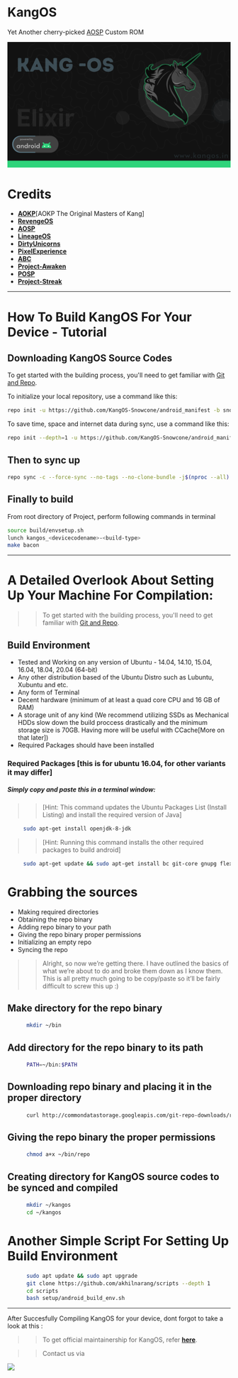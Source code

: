 # KangOS

<centre> Yet Another cherry-picked [AOSP](https://source.android.com/) Custom ROM <centre/>

![BANNER](https://github.com/KangOS-Snowcone/android_manifest/blob/snowcone/kangos.png)

Credits
=======

 * [**AOKP**](https://github.com/AOKP)[AOKP The Original Masters of Kang]
 * [**RevengeOS**](https://github.com/RevengeOS)
 * [**AOSP**](https://android.googlesource.com)
 * [**LineageOS**](https://github.com/LineageOS)
 * [**DirtyUnicorns**](https://github.com/dirtyunicorns)
 * [**PixelExperience**](https://github.com/PixelExperience)
 * [**ABC**](https://github.com/ezio84?tab=repositories)
 * [**Project-Awaken**](https://github.com/Project-Awaken)
 * [**POSP**](https://github.com/PotatoProject)
 * [**Project-Streak**](https://github.com/ProjectStreak)

-----------------------------------------------------------------------------

How To Build KangOS For Your Device - Tutorial
==============================================

Downloading KangOS Source Codes
-------------------------------

To get started with the building process, you'll need to get familiar with [Git and Repo](http://source.android.com/source/using-repo.html).

To initialize your local repository, use a command like this:

```bash
repo init -u https://github.com/KangOS-Snowcone/android_manifest -b snowcone
```
To save time, space and internet data during sync, use a command like this:

```bash
repo init --depth=1 -u https://github.com/KangOS-Snowcone/android_manifest -b snowcone
```

Then to sync up
---------------

```bash
repo sync -c --force-sync --no-tags --no-clone-bundle -j$(nproc --all) --optimized-fetch --prune
```

Finally to build
----------------

From root directory of Project, perform following commands in terminal


```bash
source build/envsetup.sh
lunch kangos_<devicecodename>-<build-type>
make bacon
```
-----------------------------------------------------------------------------

A Detailed Overlook About Setting Up Your Machine For Compilation:
==================================================================

>> To get started with the building process, you'll need to get familiar with [Git and Repo](http://source.android.com/source/using-repo.html).

Build Environment
-----------------

- Tested and Working on any version of Ubuntu - 14.04, 14.10, 15.04, 16.04, 18.04, 20.04 (64-bit)
- Any other distribution based of the Ubuntu Distro such as Lubuntu, Xubuntu and etc.
- Any form of Terminal
- Decent hardware (minimum of at least a quad core CPU and 16 GB of RAM)
- A storage unit of any kind (We recommend utilizing SSDs as Mechanical HDDs slow down the build proccess drastically and the minimum storage size is 70GB. Having more will be useful with CCache[More on that later])
- Required Packages should have been installed

### Required Packages [this is for ubuntu 16.04, for other variants it may differ]
##### Simply copy and paste this in a terminal window:
>> [Hint: This command updates the Ubuntu Packages List (Install Listing) and install the required version of Java]

```bash
     sudo apt-get install openjdk-8-jdk
```
>> [Hint: Running this command installs the other required packages to build android]

```bash
     sudo apt-get update && sudo apt-get install bc git-core gnupg flex bison gperf libsdl1.2-dev libesd0-dev libwxgtk3.0-dev squashfs-tools build-essential zip curl libncurses5-dev zlib1g-dev openjdk-8-jre openjdk-8-jdk pngcrush schedtool libxml2 libxml2-utils xsltproc lzop libc6-dev schedtool g++-multilib lib32z1-dev lib32ncurses5-dev lib32readline6-dev gcc-multilib maven tmux screen w3m ncftp adb fastboot repo python default-jdk
```

Grabbing the sources
====================

- Making required directories
- Obtaining the repo binary
- Adding repo binary to your path
- Giving the repo binary proper permissions
- Initializing an empty repo
- Syncing the repo

>> Alright, so now we’re getting there. I have outlined the basics of what we’re about to do and broke them down as I know them. This is all pretty much going to be copy/paste so it’ll be fairly difficult to screw this up :)

Make directory for the repo binary
----------------------------------

```bash
      mkdir ~/bin
```

Add directory for the repo binary to its path
---------------------------------------------

```bash
      PATH=~/bin:$PATH
```

Downloading repo binary and placing it in the proper directory
--------------------------------------------------------------

```bash
      curl http://commondatastorage.googleapis.com/git-repo-downloads/repo > ~/bin/repo
```

Giving the repo binary the proper permissions
---------------------------------------------

```bash
      chmod a+x ~/bin/repo
```

Creating directory for KangOS source codes to be synced and compiled
--------------------------------------------------------------------

```bash
      mkdir ~/kangos
      cd ~/kangos
```

Another Simple Script For Setting Up Build Environment
======================================================

```bash
      sudo apt update && sudo apt upgrade
      git clone https://github.com/akhilnarang/scripts --depth 1
      cd scripts
      bash setup/android_build_env.sh
```

-----------------------------------------------------------------------------------------------

After Succesfully Compiling KangOS for your device, dont forgot to take a look at this : 

>> To get official maintainership for KangOS, refer [**here**](https://telegra.ph/Apply-for-KANG-OS-Official-04-27).

>> Contact us via   <a href="https://t.me/kangos">
<img src="https://img.shields.io/badge/Telegram-Chat-blue?style=for-the-badge">

